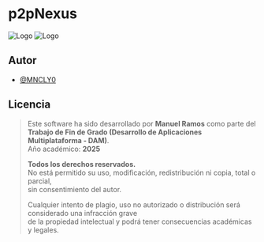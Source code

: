 
# p2pNexus

![Logo](https://i.imgur.com/TBdOZAT.png)
![Logo](https://i.imgur.com/t8lPuhq.png)


## Autor

- [@MNCLY0](https://github.com/MNCLY0)


## Licencia

> Este software ha sido desarrollado por **Manuel Ramos** como parte del  
> **Trabajo de Fin de Grado (Desarrollo de Aplicaciones Multiplataforma - DAM)**.  
> Año académico: **2025**
>
> **Todos los derechos reservados.**  
> No está permitido su uso, modificación, redistribución ni copia, total o parcial,  
> sin consentimiento del autor.
>
> Cualquier intento de plagio, uso no autorizado o distribución será considerado una infracción grave  
> de la propiedad intelectual y podrá tener consecuencias académicas y legales.
